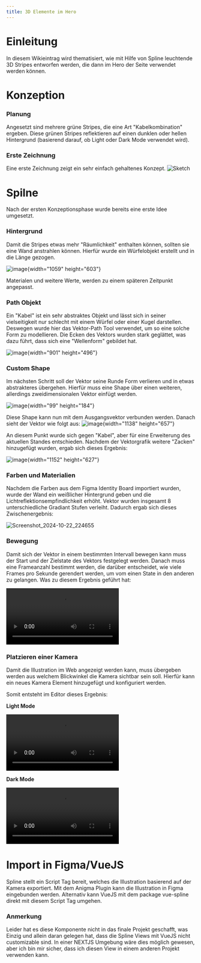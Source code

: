 ```yaml
---
title: 3D Elemente im Hero
---
```

# Einleitung

In diesem Wikieintrag wird thematisiert, wie mit Hilfe von Spline leuchtende 3D Stripes entworfen werden, die dann im Hero der Seite verwendet werden können.

# Konzeption

### Planung

Angesetzt sind mehrere grüne Stripes, die eine Art "Kabelkombination" ergeben. Diese grünen Stripes reflektieren auf einen dunklen oder hellen Hintergrund (basierend darauf, ob Light oder Dark Mode verwendet wird).

### Erste Zeichnung

Eine erste Zeichnung zeigt ein sehr einfach gehaltenes Konzept. ![Sketch](uploads/47b6f23656242750c46e47cabcaa6467/Sketch.jpg)

# Spilne

Nach der ersten Konzeptionsphase wurde bereits eine erste Idee umgesetzt.

### Hintergrund

Damit die Stripes etwas mehr "Räumlichkeit" enthalten können, sollten sie eine Wand anstrahlen können. Hierfür wurde ein Würfelobjekt erstellt und in die Länge gezogen.

![image](uploads/28011804ae6bd3f3d95b4a7a7d3b845b/image.png){width="1059" height="603"}

Materialen und weitere Werte, werden zu einem späteren Zeitpunkt angepasst.

### Path Objekt

Ein "Kabel" ist ein sehr abstraktes Objekt und lässt sich in seiner vielseitigkeit nur schlecht mit einem Würfel oder einer Kugel darstellen. Deswegen wurde hier das Vektor-Path Tool verwendet, um so eine solche Form zu modellieren. Die Ecken des Vektors wurden stark geglättet, was dazu führt, dass sich eine "Wellenform" gebildet hat.

![image](uploads/4da2b35ecb91378fd15847def9e21f67/image.png){width="901" height="496"}

### Custom Shape

Im nächsten Schritt soll der Vektor seine Runde Form verlieren und in etwas abstrakteres übergehen. Hierfür muss eine Shape über einen weiteren, allerdings zweidimensionalen Vektor einfügt werden.

![image](uploads/8d675a8134ac829dd16775354e59a330/image.png){width="99" height="184"}

Diese Shape kann nun mit dem Ausgangsvektor verbunden werden. Danach sieht der Vektor wie folgt aus: ![image](uploads/d0334ae6e85b8383c7a670ee42295ab3/image.png){width="1138" height="657"}

An diesem Punkt wurde sich gegen "Kabel", aber für eine Erweiterung des aktuellen Standes entschieden. Nachdem der Vektorgrafik weitere "Zacken" hinzugefügt wurden, ergab sich dieses Ergebnis:

![image](uploads/e95862fb5f8b6de5f0ac5f48b63e1b98/image.png){width="1152" height="627"}

### Farben und Materialien

Nachdem die Farben aus dem Figma Identity Board importiert wurden, wurde der Wand ein weißlicher Hintergrund geben und die Lichtreflektionsempfindlichkeit erhöht. Vektor wurden insgesamt 8 unterschiedliche Gradiant Stufen verleiht. Dadurch ergab sich dieses Zwischenergebnis:

![Screenshot_2024-10-22_224655](uploads/6e660cbeb9b54feb04dc6a523b67111a/Screenshot_2024-10-22_224655.png)

### Bewegung

Damit sich der Vektor in einem bestimmten Intervall bewegen kann muss der Start und der Zielstate des Vektors festgelegt werden. Danach muss eine Frameanzahl bestimmt werden, die darüber entscheidet, wie viele Frames pro Sekunde gerendert werden, um vom einen State in den anderen zu gelangen. Was zu diesem Ergebnis geführt hat:

![2024-10-22_22-57-22](uploads/fd8df3e8d85e39ca5330e25caa25e337/2024-10-22_22-57-22.mp4)

### Platzieren einer Kamera

Damit die Illustration im Web angezeigt werden kann, muss übergeben werden aus welchem Blickwinkel die Kamera sichtbar sein soll. Hierfür kann ein neues Kamera Element hinzugefügt und konfiguriert werden.

Somit entsteht im Editor dieses Ergebnis:

**Light Mode**

![2024-10-26_09-42-56](uploads/d88a06c56051cdf9106fa4d739d7d9de/2024-10-26_09-42-56.mp4)

**Dark Mode**

![2024-10-26_09-44-01](uploads/02ea93814239f934cd44603579da7c61/2024-10-26_09-44-01.mp4)

# Import in Figma/VueJS

Spline stellt ein Script Tag bereit, welches die Illustration basierend auf der Kamera exportiert. Mit dem Anigma Plugin kann die Illustration in Figma eingebunden werden. Alternativ kann VueJS mit dem package vue-spline direkt mit diesem Script Tag umgehen.

### Anmerkung

Leider hat es diese Komponente nicht in das finale Projekt geschafft, was Einzig und allein daran gelegen hat, dass die Spline Views mit VueJS nicht customizable sind. In einer NEXTJS Umgebung wäre dies möglich gewesen, aber ich bin mir sicher, dass ich diesen View in einem anderen Projekt verwenden kann. 